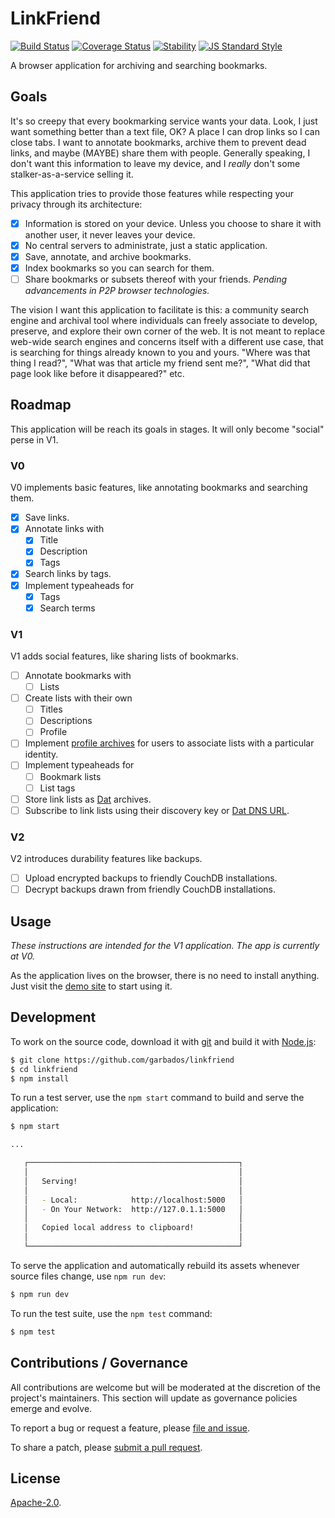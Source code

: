 # LinkFriend

[![Build Status](https://img.shields.io/travis/garbados/linkfriend/master.svg?style=flat-square)](https://travis-ci.org/garbados/linkfriend)
[![Coverage Status](https://img.shields.io/coveralls/github/garbados/linkfriend/master.svg?style=flat-square)](https://coveralls.io/github/garbados/linkfriend?branch=master)
[![Stability](https://img.shields.io/badge/stability-experimental-orange.svg?style=flat-square)](https://nodejs.org/api/documentation.html#documentation_stability_index)
[![JS Standard Style](https://img.shields.io/badge/code%20style-standard-brightgreen.svg?style=flat-square)](https://github.com/feross/standard)

A browser application for archiving and searching bookmarks.

## Goals

It's so creepy that every bookmarking service wants your data. Look, I just want something better than a text file, OK? A place I can drop links so I can close tabs. I want to annotate bookmarks, archive them to prevent dead links, and maybe (MAYBE) share them with people. Generally speaking, I don't want this information to leave my device, and I *really* don't some stalker-as-a-service selling it.

This application tries to provide those features while respecting your privacy through its architecture:

- [x] Information is stored on your device. Unless you choose to share it with another user, it never leaves your device.
- [x] No central servers to administrate, just a static application.
- [x] Save, annotate, and archive bookmarks.
- [x] Index bookmarks so you can search for them.
- [ ] Share bookmarks or subsets thereof with your friends. *Pending advancements in P2P browser technologies.*

The vision I want this application to facilitate is this: a community search engine and archival tool where individuals can freely associate to develop, preserve, and explore their own corner of the web. It is not meant to replace web-wide search engines and concerns itself with a different use case, that is searching for things already known to you and yours. "Where was that thing I read?", "What was that article my friend sent me?", "What did that page look like before it disappeared?" etc.

## Roadmap

This application will be reach its goals in stages. It will only become "social" perse in V1.

### V0

V0 implements basic features, like annotating bookmarks and searching them.

- [x] Save links.
- [x] Annotate links with 
	- [x] Title
	- [x] Description
	- [x] Tags
- [x] Search links by tags.
- [x] Implement typeaheads for
	- [x] Tags
	- [x] Search terms

### V1

V1 adds social features, like sharing lists of bookmarks.

- [ ] Annotate bookmarks with
	- [ ] Lists
- [ ] Create lists with their own
	- [ ] Titles
	- [ ] Descriptions
	- [ ] Profile
- [ ] Implement [profile archives](https://github.com/beakerbrowser/beaker/wiki/Dat-Library-and-User-profiles#profile-archives) for users to associate lists with a particular identity.
- [ ] Implement typeaheads for
	- [ ] Bookmark lists
	- [ ] List tags
- [ ] Store link lists as [Dat](https://datproject.org/) archives.
- [ ] Subscribe to link lists using their discovery key or [Dat DNS URL](https://www.datprotocol.com/deps/0005-dns/).

### V2

V2 introduces durability features like backups.

- [ ] Upload encrypted backups to friendly CouchDB installations.
- [ ] Decrypt backups drawn from friendly CouchDB installations.

## Usage

*These instructions are intended for the V1 application. The app is currently at V0.*

As the application lives on the browser, there is no need to install anything. Just visit the [demo site](https://garbados.github.io/linkfriend/#/) to start using it.

<!-- If you visit the website using the [Beaker Browser](https://beakerbrowser.com/), you will be able to share bookmarks with friends or follow lists of their bookmarks using Dat URLs. -->

## Development

To work on the source code, download it with [git](https://git-scm.com/) and build it with [Node.js](https://nodejs.org/en/):

```bash
$ git clone https://github.com/garbados/linkfriend
$ cd linkfriend
$ npm install
```

To run a test server, use the `npm start` command to build and serve the application:

```bash
$ npm start

...

   ┌───────────────────────────────────────────────┐
   │                                               │
   │   Serving!                                    │
   │                                               │
   │   - Local:            http://localhost:5000   │
   │   - On Your Network:  http://127.0.1.1:5000   │
   │                                               │
   │   Copied local address to clipboard!          │
   │                                               │
   └───────────────────────────────────────────────┘
```

To serve the application and automatically rebuild its assets whenever source files change, use `npm run dev`:

```bash
$ npm run dev
```

To run the test suite, use the `npm test` command:

```bash
$ npm test
```

## Contributions / Governance

All contributions are welcome but will be moderated at the discretion of the project's maintainers. This section will update as governance policies emerge and evolve.

To report a bug or request a feature, please [file and issue](https://github.com/garbados/linkfriend/issues).

To share a patch, please [submit a pull request](https://github.com/garbados/linkfriend/pulls).

## License

[Apache-2.0](https://www.apache.org/licenses/LICENSE-2.0). 
